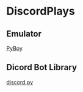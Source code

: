 # DiscordPlays

## Emulator
[PyBoy](https://github.com/Baekalfen/PyBoy)

## Dicord Bot Library
[discord.py](https://github.com/Rapptz/discord.py)
